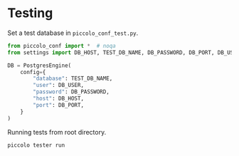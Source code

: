 # Testing

Set a test database in `piccolo_conf_test.py`.

```python
from piccolo_conf import *  # noqa
from settings import DB_HOST, TEST_DB_NAME, DB_PASSWORD, DB_PORT, DB_USER

DB = PostgresEngine(
    config={
        "database": TEST_DB_NAME,
        "user": DB_USER,
        "password": DB_PASSWORD,
        "host": DB_HOST,
        "port": DB_PORT,
    }
)
```
Running tests from root directory.

```
piccolo tester run
```
